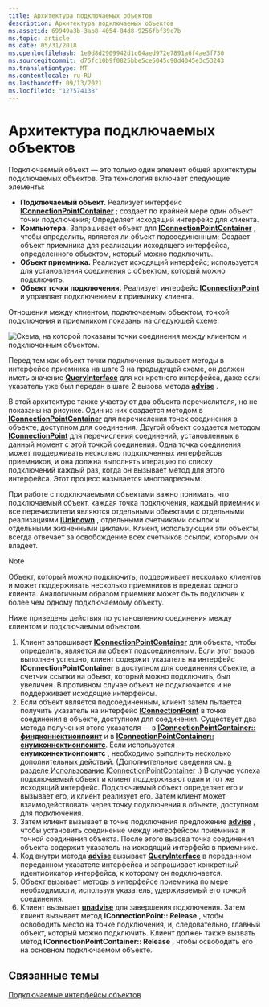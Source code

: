 ```yaml
---
title: Архитектура подключаемых объектов
description: Архитектура подключаемых объектов
ms.assetid: 69949a3b-3ab8-4054-84d8-9256fbf39c7b
ms.topic: article
ms.date: 05/31/2018
ms.openlocfilehash: 1e9d8d2909942d1c04aed972e7891a6f4ae3f730
ms.sourcegitcommit: d75fc10b9f0825bbe5ce5045c90d4045e3c53243
ms.translationtype: MT
ms.contentlocale: ru-RU
ms.lasthandoff: 09/13/2021
ms.locfileid: "127574138"
---
```

# <a name="architecture-of-connectable-objects"></a>Архитектура подключаемых объектов

Подключаемый объект — это только один элемент общей архитектуры подключаемых объектов. Эта технология включает следующие элементы:

-   **Подключаемый объект.** Реализует интерфейс [**IConnectionPointContainer**](/windows/desktop/api/OCIdl/nn-ocidl-iconnectionpointcontainer) ; создает по крайней мере один объект точки подключения; Определяет исходящий интерфейс для клиента.
-   **Компьютера.** Запрашивает объект для [**IConnectionPointContainer**](/windows/desktop/api/OCIdl/nn-ocidl-iconnectionpointcontainer) , чтобы определить, является ли объект подсоединенным; Создает объект приемника для реализации исходящего интерфейса, определенного объектом, который можно подключить.
-   **Объект приемника.** Реализует исходящий интерфейс; используется для установления соединения с объектом, который можно подключить.
-   **Объект точки подключения.** Реализует интерфейс [**IConnectionPoint**](/windows/desktop/api/OCIdl/nn-ocidl-iconnectionpoint) и управляет подключением к приемнику клиента.

Отношения между клиентом, подключаемым объектом, точкой подключения и приемником показаны на следующей схеме:

![Схема, на которой показаны точки соединения между клиентом и подключенным объектом.](images/1cd44fec-5d2c-4427-846b-ccab7ec0b08a.png)

Перед тем как объект точки подключения вызывает методы в интерфейсе приемника на шаге 3 на предыдущей схеме, он должен иметь значение [**QueryInterface**](/windows/desktop/api/Unknwn/nf-unknwn-iunknown-queryinterface(q)) для конкретного интерфейса, даже если указатель уже был передан в шаге 2 вызова метода [**advise**](/windows/desktop/api/OCIdl/nf-ocidl-iconnectionpoint-advise) .

В этой архитектуре также участвуют два объекта перечислителя, но не показаны на рисунке. Один из них создается методом в [**IConnectionPointContainer**](/windows/desktop/api/OCIdl/nn-ocidl-iconnectionpointcontainer) для перечисления точек соединения в объекте, доступном для соединения. Другой объект создается методом [**IConnectionPoint**](/windows/desktop/api/OCIdl/nn-ocidl-iconnectionpoint) для перечисления соединений, установленных в данный момент с этой точкой соединения. Одна точка соединения может поддерживать несколько подключенных интерфейсов приемников, и она должна выполнять итерацию по списку подключений каждый раз, когда он вызывает метод для этого интерфейса. Этот процесс называется многоадресным.

При работе с подключаемыми объектами важно понимать, что подключаемый объект, каждая точка подключения, каждый приемник и все перечислители являются отдельными объектами с отдельными реализациями [**IUnknown**](/windows/desktop/api/Unknwn/nn-unknwn-iunknown) , отдельными счетчиками ссылок и отдельными жизненными циклами. Клиент, использующий эти объекты, всегда отвечает за освобождение всех счетчиков ссылок, которыми он владеет.

> [!Note]  
> Объект, который можно подключить, поддерживает несколько клиентов и может поддерживать несколько приемников в пределах одного клиента. Аналогичным образом приемник может быть подключен к более чем одному подключаемому объекту.

 

Ниже приведены действия по установлению соединения между клиентом и подключаемым объектом.

1.  Клиент запрашивает [**IConnectionPointContainer**](/windows/desktop/api/OCIdl/nn-ocidl-iconnectionpointcontainer) для объекта, чтобы определить, является ли объект подсоединенным. Если этот вызов выполнен успешно, клиент содержит указатель на интерфейс **IConnectionPointContainer** в доступном для соединения объекте, а счетчик ссылки на объект, который можно подключить, был увеличен. В противном случае объект не подключается и не поддерживает исходящие интерфейсы.
2.  Если объект является подсоединенным, клиент затем пытается получить указатель на интерфейс [**IConnectionPoint**](/windows/desktop/api/OCIdl/nn-ocidl-iconnectionpoint) в точке соединения в объекте, доступном для соединения. Существует два метода получения этого указателя — в [**IConnectionPointContainer:: финдконнектионпоинт**](/windows/desktop/api/OCIdl/nf-ocidl-iconnectionpointcontainer-findconnectionpoint) и в [**IConnectionPointContainer:: енумконнектионпоинтс**](/windows/desktop/api/OCIdl/nf-ocidl-iconnectionpointcontainer-enumconnectionpoints). Если используется **енумконнектионпоинтс** , необходимо выполнить несколько дополнительных действий. (Дополнительные сведения см. [в разделе Использование IConnectionPointContainer](using-iconnectionpointcontainer.md) .) В случае успеха подключаемый объект и клиент поддерживают один и тот же исходящий интерфейс. Подключаемый объект определяет его и вызывает его, и клиент реализует его. Затем клиент может взаимодействовать через точку подключения в объекте, доступном для подключения.
3.  Затем клиент вызывает в точке подключения предложение [**advise**](/windows/desktop/api/OCIdl/nf-ocidl-iconnectionpoint-advise) , чтобы установить соединение между интерфейсом приемника и точкой соединения объекта. После этого вызова точка соединения объекта содержит указатель на исходящий интерфейс в приемнике.
4.  Код внутри метода [**advise**](/windows/desktop/api/OCIdl/nf-ocidl-iconnectionpoint-advise) вызывает [**QueryInterface**](/windows/desktop/api/Unknwn/nf-unknwn-iunknown-queryinterface(q)) в переданном переданном указателе интерфейса и запрашивает конкретный идентификатор интерфейса, к которому он подключается.
5.  Объект вызывает методы в интерфейсе приемника по мере необходимости, используя указатель, удерживаемый его точкой соединения.
6.  Клиент вызывает [**unadvise**](/windows/desktop/api/OCIdl/nf-ocidl-iconnectionpoint-unadvise) для завершения подключения. Затем клиент вызывает метод **IConnectionPoint:: Release** , чтобы освободить место на точке подключения, и, следовательно, главный объект, который можно подключить. Клиент должен также вызвать метод **IConnectionPointContainer:: Release** , чтобы освободить его на основном подключаемом объекте.

## <a name="related-topics"></a>Связанные темы

<dl> <dt>

[Подключаемые интерфейсы объектов](connectable-object-interfaces.md)
</dt> </dl>

 

 




